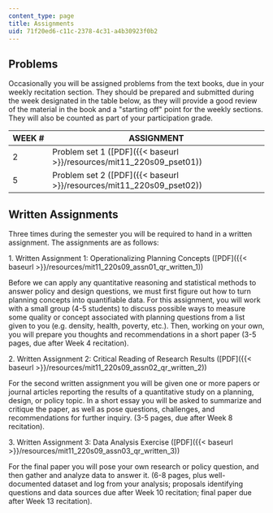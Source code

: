 ```yaml
---
content_type: page
title: Assignments
uid: 71f20ed6-c11c-2378-4c31-a4b30923f0b2
---
```


Problems
--------

Occasionally you will be assigned problems from the text books, due in your weekly recitation section. They should be prepared and submitted during the week designated in the table below, as they will provide a good review of the material in the book and a "starting off" point for the weekly sections. They will also be counted as part of your participation grade.

| WEEK # | ASSIGNMENT |
| --- | --- |
| 2 | Problem set 1 ([PDF]({{< baseurl >}}/resources/mit11_220s09_pset01)) |
| 5 | Problem set 2 ([PDF]({{< baseurl >}}/resources/mit11_220s09_pset02)) 

Written Assignments
-------------------

Three times during the semester you will be required to hand in a written assignment. The assignments are as follows:

1\. Written Assignment 1: Operationalizing Planning Concepts ([PDF]({{< baseurl >}}/resources/mit11_220s09_assn01_qr_written_1))

Before we can apply any quantitative reasoning and statistical methods to answer policy and design questions, we must first figure out how to turn planning concepts into quantifiable data. For this assignment, you will work with a small group (4-5 students) to discuss possible ways to measure some quality or concept associated with planning questions from a list given to you (e.g. density, health, poverty, etc.). Then, working on your own, you will prepare you thoughts and recommendations in a short paper (3-5 pages, due after Week 4 recitation).

2\. Written Assignment 2: Critical Reading of Research Results ([PDF]({{< baseurl >}}/resources/mit11_220s09_assn02_qr_written_2))

For the second written assignment you will be given one or more papers or journal articles reporting the results of a quantitative study on a planning, design, or policy topic. In a short essay you will be asked to summarize and critique the paper, as well as pose questions, challenges, and recommendations for further inquiry. (3-5 pages, due after Week 8 recitation).

3\. Written Assignment 3: Data Analysis Exercise ([PDF]({{< baseurl >}}/resources/mit11_220s09_assn03_qr_written_3))

For the final paper you will pose your own research or policy question, and then gather and analyze data to answer it. (6-8 pages, plus well-documented dataset and log from your analysis; proposals identifying questions and data sources due after Week 10 recitation; final paper due after Week 13 recitation).